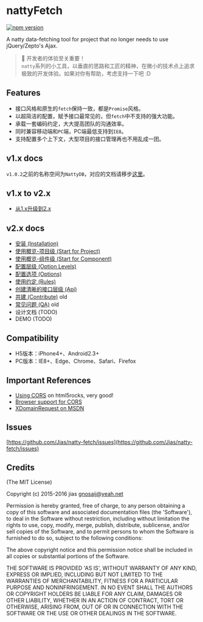 # nattyFetch

[![npm version](https://img.shields.io/npm/v/natty-fetch.svg?style=flat)](https://www.npmjs.com/package/natty-fetch)

A natty data-fetching tool for project that no longer needs to use jQuery/Zepto's Ajax.

> 🍻 开发者的体验至关重要！  
> `natty`系列的小工具，以垂直的思路和工匠的精神，在微小的技术点上追求极致的开发体验。如果对你有帮助，考虑支持一下吧 :D

## Features

* 接口风格和原生的`fetch`保持一致，都是`Promise`风格。
* 以超简洁的配置，赋予接口最常见的，但`fetch`中不支持的强大功能。
* 承载一套编码约定，大大提高团队的沟通效率。
* 同时兼容移动端和`PC`端，PC端最低支持到`IE8`。
* 支持配置多个上下文，大型项目的接口管理再也不用乱成一团。

## v1.x docs

`v1.0.2`之前的名称空间为`NattyDB`，对应的文档请移步[这里](https://github.com/Jias/natty-fetch/tree/v1.0.2)。

## v1.x to v2.x

* [从1.x升级到2.x](docs/from_v1_to_v2.md)

## v2.x docs

* [安装 (Installation)](docs/install.md)
* [使用概览-项目级 (Start for Project)](docs/start_for_project.md)
* [使用概览-组件级 (Start for Component)](docs/start_for_component.md)
* [配置层级 (Option Levels)](docs/option_levels.md)
* [配置选项 (Options)](docs/options.md)
* [使用约定 (Rules)](docs/rules.md)
* [创建清晰的接口层级 (Api)](docs/clear_api.md)
* [共建 (Contribute)](docs/dev.md) old
* [常见问题 (QA)](docs/questions.md) old
* 设计文档 (TODO)
* DEMO (TODO)

## Compatibility

* H5版本：iPhone4+、Android2.3+
* PC版本：IE8+、Edge、Chrome、Safari、Firefox


## Important References

* [Using CORS](http://www.html5rocks.com/en/tutorials/cors/) on html5rocks, very good!
* [Browser support for CORS](http://enable-cors.org/client.html)
* [XDomainRequest on MSDN](https://msdn.microsoft.com/en-us/library/cc288060(VS.85).aspx)

## Issues

[https://github.com/Jias/natty-fetch/issues](https://github.com/Jias/natty-fetch/issues)

## Credits

(The MIT License)

Copyright (c) 2015-2016 jias <gnosaij@yeah.net>

Permission is hereby granted, free of charge, to any person obtaining a copy of this software and associated documentation files (the 'Software'), to deal in the Software without restriction, including without limitation the rights to use, copy, modify, merge, publish, distribute, sublicense, and/or sell copies of the Software, and to permit persons to whom the Software is furnished to do so, subject to the following conditions:

The above copyright notice and this permission notice shall be included in all copies or substantial portions of the Software.

THE SOFTWARE IS PROVIDED 'AS IS', WITHOUT WARRANTY OF ANY KIND, EXPRESS OR IMPLIED, INCLUDING BUT NOT LIMITED TO THE WARRANTIES OF MERCHANTABILITY, FITNESS FOR A PARTICULAR PURPOSE AND NONINFRINGEMENT. IN NO EVENT SHALL THE AUTHORS OR COPYRIGHT HOLDERS BE LIABLE FOR ANY CLAIM, DAMAGES OR OTHER LIABILITY, WHETHER IN AN ACTION OF CONTRACT, TORT OR OTHERWISE, ARISING FROM, OUT OF OR IN CONNECTION WITH THE SOFTWARE OR THE USE OR OTHER DEALINGS IN THE SOFTWARE.
